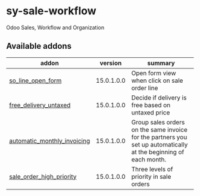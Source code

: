 # sy-sale-workflow
Odoo Sales, Workflow and Organization

[//]: # (addons)

Available addons
----------------
addon | version | summary
--- | --- | ---
[so_line_open_form](so_line_open_form/) | 15.0.1.0.0 | Open form view when click on sale order line
[free_delivery_untaxed](free_delivery_untaxed/) | 15.0.1.0.0 | Decide if delivery is free based on untaxed price
[automatic_monthly_invoicing](automatic_monthly_invoicing/) | 15.0.1.0.0 | Group sales orders on the same invoice for the partners you set up automatically at the beginning of each month.
[sale_order_high_priority](sale_order_high_priority/) | 15.0.1.0.0 | Three levels of priority in sale orders

[//]: # (end addons)
